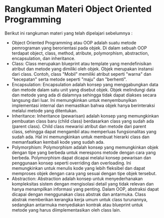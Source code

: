 # Rangkuman Materi Object Oriented Programming

Berikut ini rangkuman materi yang telah dipelajari sebelumnya :
* Object Oriented Programming atau OOP adalah suatu metode pemrograman yang berorientasi pada objek. Di dalam sebuah OOP terdapat object, class, method, atribute, polymorphism, abstraction, encapsulation, dan inheritance.
* Class: Class merupakan blueprint atau template yang mendefinisikan atribut dan metode yang dimiliki oleh objek. Objek merupakan instansi dari class. Contoh, class "Mobil" memiliki atribut seperti "warna" dan "kecepatan" serta metode seperti "maju" dan "berhenti".
* Encapsulation: Encapsulation adalah konsep yang menggabungkan data dan metode dalam satu unit yang disebut objek. Objek melindungi data dan metode yang ada di dalamnya sehingga tidak dapat diakses secara langsung dari luar. Ini memungkinkan untuk menyembunyikan implementasi internal dan memastikan bahwa objek hanya berinteraksi melalui metode yang ditentukan.
* Inheritance: Inheritance (pewarisan) adalah konsep yang memungkinkan pembuatan class baru (child class) berdasarkan class yang sudah ada (parent class). Child class mewarisi atribut dan metode dari parent class, sehingga dapat mengambil atau memperluas fungsionalitas yang sudah ada. Hal ini memungkinkan untuk membuat hierarki class dan memanfaatkan kembali kode yang sudah ada.
* Polymorphism: Polymorphism adalah konsep yang memungkinkan objek dengan tipe yang berbeda untuk merespons metode dengan cara yang berbeda. Polymorphism dapat dicapai melalui konsep pewarisan dan penggunaan konsep seperti overriding dan overloading. Ini memungkinkan untuk menulis kode yang lebih fleksibel dan dapat memproses objek dengan cara yang sesuai dengan tipe objek tersebut.
* Abstraction: Abstraction adalah konsep untuk menyederhanakan kompleksitas sistem dengan mengisolasi detail yang tidak relevan dan hanya menampilkan informasi yang penting. Dalam OOP, abstraksi dapat dicapai dengan menggunakan class abstrak dan antarmuka. Class abstrak memberikan kerangka kerja umum untuk class turunannya, sedangkan antarmuka menyediakan kontrak atau blueprint untuk metode yang harus diimplementasikan oleh class lain.